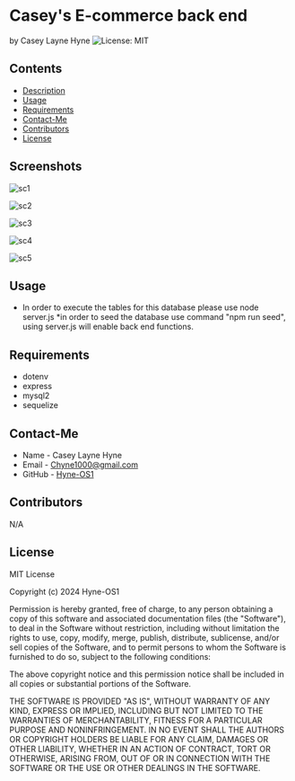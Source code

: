 # Casey's E-commerce back end
by Casey Layne Hyne
![License: MIT](https://img.shields.io/badge/License-MIT-yellowgreen.svg)

## Contents
* [Description](#description)
* [Usage](#usage)
* [Requirements](#requirements)
* [Contact-Me](#contact-me)
* [Contributors](#contributors)
* [License](#license)

## Screenshots

![sc1](https://github.com/Hyne-OS1/Logo-Generator/assets/146906218/442f3e7b-a32a-492c-b9a5-4e8b70a65971)

![sc2](https://github.com/Hyne-OS1/Logo-Generator/assets/146906218/69e3b2d1-6909-4a9c-8925-c5df60ee1204)

![sc3](https://github.com/Hyne-OS1/Logo-Generator/assets/146906218/bbdf4c1d-ae95-4fe1-bcf5-0c52f4d38fe3)

![sc4](https://github.com/Hyne-OS1/Logo-Generator/assets/146906218/7a21376a-2c68-4392-b011-24048073a02f)

![sc5](https://github.com/Hyne-OS1/Logo-Generator/assets/146906218/f6f5b39c-3e8f-4ca6-ab22-f3fa1d094958)


## Usage
* In order to execute the tables for this database please use node server.js
*in order to seed the database use command "npm run seed", using server.js will enable back end functions.

## Requirements
* dotenv
* express
* mysql2
* sequelize

## Contact-Me
* Name - Casey Layne Hyne
* Email - Chyne1000@gmail.com
* GitHub - [Hyne-OS1](https://github.com/Hyne-OS1/)

## Contributors
N/A

## License 

MIT License

Copyright (c) 2024 Hyne-OS1

Permission is hereby granted, free of charge, to any person obtaining a copy
of this software and associated documentation files (the "Software"), to deal
in the Software without restriction, including without limitation the rights
to use, copy, modify, merge, publish, distribute, sublicense, and/or sell
copies of the Software, and to permit persons to whom the Software is
furnished to do so, subject to the following conditions:

The above copyright notice and this permission notice shall be included in all
copies or substantial portions of the Software.

THE SOFTWARE IS PROVIDED "AS IS", WITHOUT WARRANTY OF ANY KIND, EXPRESS OR
IMPLIED, INCLUDING BUT NOT LIMITED TO THE WARRANTIES OF MERCHANTABILITY,
FITNESS FOR A PARTICULAR PURPOSE AND NONINFRINGEMENT. IN NO EVENT SHALL THE
AUTHORS OR COPYRIGHT HOLDERS BE LIABLE FOR ANY CLAIM, DAMAGES OR OTHER
LIABILITY, WHETHER IN AN ACTION OF CONTRACT, TORT OR OTHERWISE, ARISING FROM,
OUT OF OR IN CONNECTION WITH THE SOFTWARE OR THE USE OR OTHER DEALINGS IN THE
SOFTWARE.